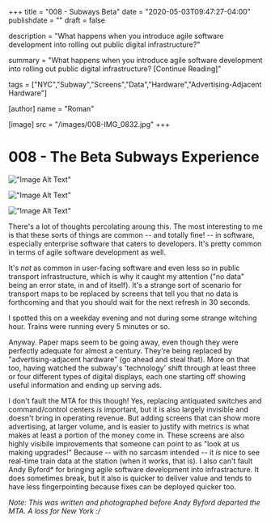 +++
title = "008 - Subways Beta"
date = "2020-05-03T09:47:27-04:00"
publishdate = ""
draft = false

description = "What happens when you introduce agile software development into rolling out public digital infrastructure?"

summary = "What happens when you introduce agile software development into rolling out public digital infrastructure? [Continue Reading]"

tags = ["NYC","Subway","Screens","Data","Hardware","Advertising-Adjacent Hardware"]

[author]
    name = "Roman"

[image]
    src = "/images/008-IMG_0832.jpg"
+++

# 008 - The Beta Subways Experience

!["Image Alt Text"](/images/008-IMG_0832.jpg)

!["Image Alt Text"](/images/008-IMG_0854.jpg)

!["Image Alt Text"](/images/008-IMG_0854-detail.jpg)

There's a lot of thoughts percolating aroung this. The most interesting to me is that these sorts of things are common -- and totally fine! -- in software, especially enterprise software that caters to developers. It's pretty common in terms of agile software development as well. 

It's _not_ as common in user-facing software and even less so in public transport infrastructure, which is why it caught my attention ("no data" being an error state, in and of itself). It's a strange sort of scenario for transport maps to be replaced by screens that tell you that no data is forthcoming and that you should wait for the next refresh in 30 seconds. 

I spotted this on a weekday evening and not during some strange witching hour. Trains were running every 5 minutes or so. 

Anyway. Paper maps seem to be going away, even though they were perfectly adequate for almost a century. They're being replaced by "advertising-adjacent hardware" (go ahead and steal that). More on that too, having watched the subway's 'technology' shift through at least three or four different types of digital displays, each one starting off showing useful information and ending up serving ads. 

I don't fault the MTA for this though! Yes, replacing antiquated switches and command/control centers _is_ important, but it is also largely invisible and doesn't bring in operating revenue. But adding screens that can show more advertising, at larger volume, and is easier to justify with metrics _is_ what makes at least a portion of the money come in. These screens are also highly visibile improvements that someone can point to as "look at us making upgrades!" Because -- with no sarcasm intended -- it _is_ nice to see real-time train data at the station (when it works, that is). I also can't fault Andy Byford* for bringing agile software development into infrastracture. It does sometimes break, but it also is quicker to deliver value and tends to have less fingerpointing because fixes can be deployed quicker too.

_Note: This was written and photographed before Andy Byford departed the MTA. A loss for New York :/_



